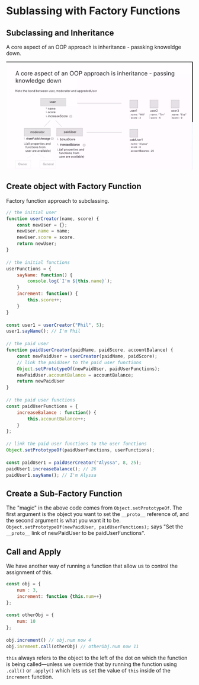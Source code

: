 # Sublassing with Factory Functions

## Subclassing and Inheritance

A core aspect of an OOP approach is inheritance - passking knoweldge down.

![inheritance](/img/05-inheritance.png)

## Create object with Factory Function

Factory function approach to subclassing.

```js
// the initial user
function userCreator(name, score) {
    const newUser = {};
    newUser.name = name;
    newUser.score = score.
    return newUser;
}

// the initial functions
userFunctions = {
    sayName: function() {
        console.log(`I'm ${this.name}`);
    }
    increment: function() {
        this.score++;
    }
}

const user1 = userCreator("Phil", 5);
user1.sayName(); // I'm Phil

// the paid user
function paidUserCreator(paidName, paidScore, accountBalance) {
    const newPaidUser = userCreator(paidName, paidScore);
    // link the paidUser to the paid user functions
    Object.setPrototypeOf(newPaidUser, paidUserFunctions);
    newPaidUser.accountBalance = accountBalance;
    return newPaidUser
}

// the paid user functions
const paidUserFunctions = {
    increaseBalance : function() {
        this.accountBalance++;
    }
};

// link the paid user functions to the user functions
Object.setPrototypeOf(paidUserFunctions, userFunctions);

const paidUser1 = paidUserCreator("Alyssa", 8, 25);
paidUser1.increaseBalance(); // 26
paidUser1.sayName(); // I'm Alyssa
```

## Create a Sub-Factory Function

The "magic" in the above code comes from `Object.setPrototypeOf`. The first argument is the object you want to set the `__proto__` reference of, and the second argument is what you want it to be. `Object.setPrototypeOf(newPaidUser, paidUserFunctions);` says "Set the `__proto__` link of newPaidUser to be paidUserFunctions".

## Call and Apply

We have another way of running a function that allow us to control the assignment of this.

```js
const obj = {
    num : 3,
    increment: function {this.num++}
};

const otherObj = {
    num: 10
};

obj.increment() // obj.num now 4
obj.inrement.call(otherObj) // otherObj.num now 11
```

`this` always refers to the object to the left of the dot on which the function is being called—unless we override that by running the function using `.call()` or `.apply()` which lets us set the value of `this` inside of the `increment` function.
